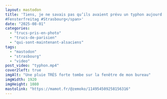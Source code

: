 ```yaml
---
layout: mastodon
title: 'Tiens, je ne savais pas qu’ils avaient prévu un typhon aujourd’hui <span aria-hidden="true">😱
#Fensterfreitag #Strasbourg</span>'
date: "2025-08-01"
categories: 
  - "trucs-pris-en-photo"
  - "trucs-de-parisien"
  - "qui-sont-maintenant-alsaciens"
tags: 
  - "mastodon"
  - "strasbourg"
  - "video"
post_video: "typhon.mp4"
cover2left: true
imgAlt: "Une pluie TRÈS forte tombe sur la fenêtre de mon bureau"
imgWidth: 1920
imgHeight: 1080
mastolink: "https://mamot.fr/@zemoko/114954509258156316"
---
```

